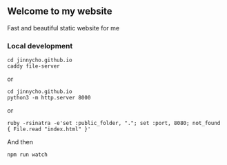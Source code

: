 ## Welcome to my website

Fast and beautiful static website for me

### Local development
```
cd jinnycho.github.io
caddy file-server
```

or 
```
cd jinnycho.github.io
python3 -m http.server 8000
```

or 
```
ruby -rsinatra -e'set :public_folder, "."; set :port, 8080; not_found { File.read "index.html" }'
```

And then

```
npm run watch
```